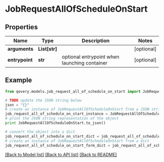 # JobRequestAllOfScheduleOnStart


## Properties
Name | Type | Description | Notes
------------ | ------------- | ------------- | -------------
**arguments** | **List[str]** |  | [optional] 
**entrypoint** | **str** | optional entrypoint when launching container | [optional] 

## Example

```python
from qovery.models.job_request_all_of_schedule_on_start import JobRequestAllOfScheduleOnStart

# TODO update the JSON string below
json = "{}"
# create an instance of JobRequestAllOfScheduleOnStart from a JSON string
job_request_all_of_schedule_on_start_instance = JobRequestAllOfScheduleOnStart.from_json(json)
# print the JSON string representation of the object
print JobRequestAllOfScheduleOnStart.to_json()

# convert the object into a dict
job_request_all_of_schedule_on_start_dict = job_request_all_of_schedule_on_start_instance.to_dict()
# create an instance of JobRequestAllOfScheduleOnStart from a dict
job_request_all_of_schedule_on_start_form_dict = job_request_all_of_schedule_on_start.from_dict(job_request_all_of_schedule_on_start_dict)
```
[[Back to Model list]](../README.md#documentation-for-models) [[Back to API list]](../README.md#documentation-for-api-endpoints) [[Back to README]](../README.md)


